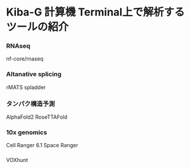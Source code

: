 # Kiba-G 計算機 Terminal上で解析するツールの紹介

### RNAseq
nf-core/rnaseq

### Altanative splicing
rMATS
spladder

### タンパク構造予測
AlphaFold2
RoseTTAFold

### 10x genomics
Cell Ranger 6.1
Space Ranger 

### 
VOXhunt


###


###


###


###


###

